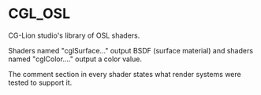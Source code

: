 # CGL_OSL
CG-Lion studio's library of OSL shaders.

Shaders named "cglSurface..." output BSDF (surface material) and shaders named "cglColor...." output a color value.

The comment section in every shader states what render systems were tested to support it.
